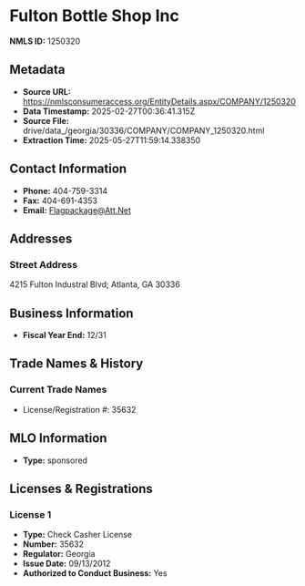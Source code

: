 # Fulton Bottle Shop Inc

**NMLS ID:** 1250320

## Metadata
- **Source URL:** https://nmlsconsumeraccess.org/EntityDetails.aspx/COMPANY/1250320
- **Data Timestamp:** 2025-02-27T00:36:41.315Z
- **Source File:** drive/data_/georgia/30336/COMPANY/COMPANY_1250320.html
- **Extraction Time:** 2025-05-27T11:59:14.338350

## Contact Information
- **Phone:** 404-759-3314
- **Fax:** 404-691-4353
- **Email:** Flagpackage@Att.Net

## Addresses
### Street Address
4215 Fulton Industral Blvd; Atlanta, GA 30336

## Business Information
- **Fiscal Year End:** 12/31

## Trade Names & History
### Current Trade Names
- License/Registration #: 35632

## MLO Information
- **Type:** sponsored

## Licenses & Registrations

### License 1
- **Type:** Check Casher License
- **Number:** 35632
- **Regulator:** Georgia
- **Issue Date:** 09/13/2012
- **Authorized to Conduct Business:** Yes
